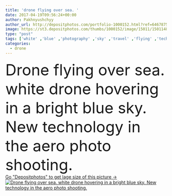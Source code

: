 ```yaml
---
title: 'drone flying over sea. '
date: 2017-04-19T09:56:24+00:00
author: Pakhnyushchyy
author_url: http://depositphotos.com/portfolio-1000152.html?ref=64678756
image: https://st3.depositphotos.com/thumbs/1000152/image/15011/150114856/api_thumb_450.jpg?forcejpeg=true
type: "post"
tags: ['white' ,'blue' ,'photography' ,'sky' ,'travel' ,'flying' ,'technology' ,'digital' ,'professional' ,'camera' ,'remote' ,'beach' ,'fly' ,'robot' ,'innovation' ,'control' ,'propeller' ,'aircraft' ,'helicopter' ,'spy' ,'aerial' ,'seychelles' ,'drone' ,'drones' ,'uav' ]
categories: 
  - drone
---
```

<div aling="center">
            <font size="60"> Drone flying over sea. white drone hovering in a bright blue sky. New technology in the aero photo shooting.</font>   
</div>
<div>
    <a href='https://depositphotos.com/150114856/stock-photo-drone-flying-over-sea.html?ref=64678756' target=_blank > Go "Depositphotos" to get lage size of this picture ->
        <img href='https://depositphotos.com/150114856/stock-photo-drone-flying-over-sea.html?ref=64678756' src='https://st3.depositphotos.com/1000152/15011/i/950/depositphotos_150114856-stock-photo-drone-flying-over-sea.jpg?forcejpeg=true' alt='Drone flying over sea. white drone hovering in a bright blue sky. New technology in the aero photo shooting.' >
    </a>
</div>
